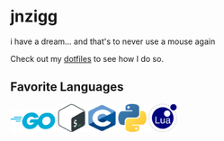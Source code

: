 jnzigg
======

i have a dream... and that's to never use a mouse again

Check out my [dotfiles][dotfiles] to see how I do so.

[dotfiles]: https://github.com/jnzigg/dotfiles/tree/master

Favorite Languages
------------------
<img src="assets/golang.svg" width="80">  <img src="assets/bash.svg" width="50" height="50">  <img src="assets/clang.svg" width="50" height="50">  <img src="assets/python.svg" width="50" height="50">  <img src="assets/lua.svg" width="50" height="50">
